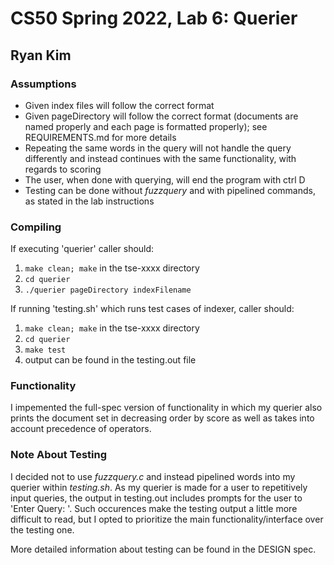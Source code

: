 # CS50 Spring 2022, Lab 6: Querier
## Ryan Kim

### Assumptions

* Given index files will follow the correct format
* Given pageDirectory will follow the correct format (documents are named properly and each page is formatted properly); see REQUIREMENTS.md for more details
* Repeating the same words in the query will not handle the query differently and instead continues with the same functionality, with regards to scoring
* The user, when done with querying, will end the program with ctrl D
* Testing can be done without *fuzzquery* and with pipelined commands, as stated in the lab instructions

### Compiling

If executing 'querier' caller should:

1. `make clean; make` in the tse-xxxx directory
2. `cd querier`
3. `./querier pageDirectory indexFilename`

If running 'testing.sh' which runs test cases of indexer, caller should:

1. `make clean; make` in the tse-xxxx directory
2. `cd querier`
3. `make test`
4. output can be found in the testing.out file

### Functionality

I impemented the full-spec version of functionality in which my querier also prints the document set in decreasing order by score as well as takes into account precedence of operators.

### Note About Testing

I decided not to use *fuzzquery.c* and instead pipelined words into my querier within *testing.sh*. As my querier is made for a user to repetitively input queries, the output in testing.out includes prompts for the user to 'Enter Query: '. Such occurences make the testing output a little more difficult to read, but I opted to prioritize the main functionality/interface over the testing one.

More detailed information about testing can be found in the DESIGN spec.